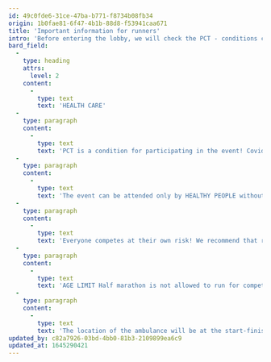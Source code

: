 ```yaml
---
id: 49c0fde6-31ce-47ba-b771-f8734b08fb34
origin: 1b0fae81-6f47-4b1b-88d8-f53941caa671
title: 'Important information for runners'
intro: 'Before entering the lobby, we will check the PCT - conditions can therefore lead to longer queues. Please raise your starter numbers in a timely manner.'
bard_field:
  -
    type: heading
    attrs:
      level: 2
    content:
      -
        type: text
        text: 'HEALTH CARE'
  -
    type: paragraph
    content:
      -
        type: text
        text: 'PCT is a condition for participating in the event! Covid-19 testing will not be guaranteed at the event!'
  -
    type: paragraph
    content:
      -
        type: text
        text: 'The event can be attended only by HEALTHY PEOPLE without signs of colds and infections, malaise or fever. Please observe a safety distance of 1.5 m.'
  -
    type: paragraph
    content:
      -
        type: text
        text: 'Everyone competes at their own risk! We recommend that runners (up to 30 days before the competition) undergo a preventive medical examination and obtain a doctor''s confirmation that they are healthy and ready for the effort.'
  -
    type: paragraph
    content:
      -
        type: text
        text: 'AGE LIMIT Half marathon is not allowed to run for competitors under 15 years of age, for children under 12 years of age in the 10 km run. On the recreational 6.5 km run for children under 10 years. Children under the age of 15 can only be registered by their parents or guardians, with whom they take responsibility for all risks related to their performance.'
  -
    type: paragraph
    content:
      -
        type: text
        text: 'The location of the ambulance will be at the start-finish area.'
updated_by: c82a7926-03bd-4bb0-81b3-2109899ea6c9
updated_at: 1645290421
---
```

